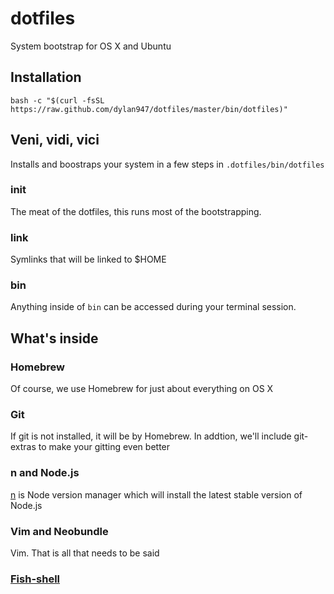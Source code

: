 dotfiles
========

System bootstrap for OS X and Ubuntu

## Installation

`bash -c "$(curl -fsSL https://raw.github.com/dylan947/dotfiles/master/bin/dotfiles)"`


## Veni, vidi, vici

Installs and boostraps your system in a few steps in `.dotfiles/bin/dotfiles`

### init

The meat of the dotfiles, this runs most of the bootstrapping.

### link

Symlinks that will be linked to $HOME

### bin

Anything inside of `bin` can be accessed during your terminal session.

## What's inside

### Homebrew

Of course, we use Homebrew for just about everything on OS X

### Git

If git is not installed, it will be by Homebrew. In addtion, we'll include git-extras to make your gitting even better

### n and Node.js

[n](https://github.com/visionmedia/n) is Node version manager which will install the latest stable version of Node.js

### Vim and Neobundle

Vim. That is all that needs to be said

### [Fish-shell](http://fishshell.com)
